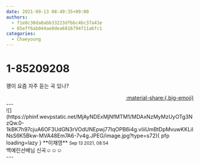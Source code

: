 ```yaml
---
date: 2021-09-13 08:49:35+09:00
authors:
  - f1e8c30da8abb33223dfbbc4bc37a41e
  - 65eff6ab044ae8dea6816794f11a6fc1
categories:
  - Chaeyoung
---
```


# 1-85209208

<div class="post-container" markdown="1">
<div class="content-container md-sidebar__scrollwrap" markdown="1">

꽹이 요즘 자주 듣는 곡 있나?

</div>
</div>

<div style="text-align: right;" markdown="1">
<a href="https://weverse.io/fromis9/fanpost/1-85209208" style="text-align: right;">:material-share:{.big-emoji}</a>
</div>
---

<div class="comments-container md-sidebar__scrollwrap" markdown="1">
<div class="comment" markdown="1">
<div class='id-container' markdown="1">
![](https://phinf.wevpstatic.net/MjAyNDExMjNfMTM1/MDAxNzMyMzUyOTg3NzQw.0-1kBK7h97cjuA6OF3UdGN3rVOdUNEpwj77IqOPB6i4g.vliiUmBtDpMvuwKKLiINsS6K5Bkw-MVA48Em7A6-7v4g.JPEG/image.jpg?type=s72){ pfp loading=lazy }
**<span class="artist">이채영</span>** <small>Sep 13 2021, 08:54</small><br>
</div>
<div class='comment-body' markdown="1">
백예린선배님 신곡☺️☺️☺️
</div>
</div>
</div>
---
